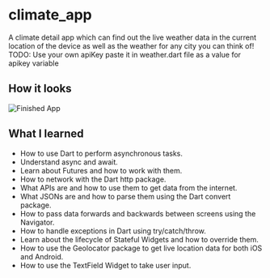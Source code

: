 # climate_app

A climate detail app which can find out the live weather data in the current location of the device as well as the weather for any city you can think of!
TODO: Use your own apiKey paste it in weather.dart file as a value for apikey variable

## How it looks


![Finished App](https://github.com/Riyazmansuri/ScreenShots/blob/37dd0144d6f73989a65d1a8327bcc66283b8e979/clima-demo.gif)

## What I learned

- How to use Dart to perform asynchronous tasks.
- Understand async and await.
- Learn about Futures and how to work with them.
- How to network with the Dart http package.
- What APIs are and how to use them to get data from the internet.
- What JSONs are and how to parse them using the Dart convert package.
- How to pass data forwards and backwards between screens using the Navigator.
- How to handle exceptions in Dart using try/catch/throw.
- Learn about the lifecycle of Stateful Widgets and how to override them.
- How to use the Geolocator package to get live location data for both iOS and Android.
- How to use the TextField Widget to take user input.

